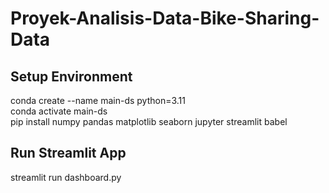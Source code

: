 # Proyek-Analisis-Data-Bike-Sharing-Data

## Setup Environment
conda create --name main-ds python=3.11<br>
conda activate main-ds<br>
pip install numpy pandas matplotlib seaborn jupyter streamlit babel

## Run Streamlit App
streamlit run dashboard.py